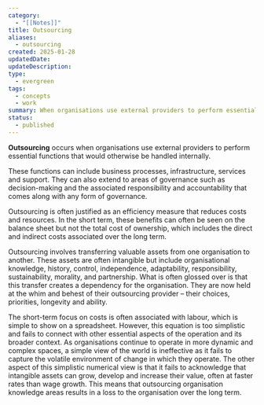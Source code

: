 ```yaml
---
category:
  - "[[Notes]]"
title: Outsourcing
aliases:
  - outsourcing
created: 2025-01-28
updatedDate:
updateDescription: 
type:
  - evergreen
tags:
  - concepts
  - work
summary: When organisations use external providers to perform essential functions that would otherwise be handled internally.
status:
  - published
---
```

**Outsourcing** occurs when organisations use external providers to perform essential functions that would otherwise be handled internally. 

These functions can include business processes, infrastructure, services and support. They can also extend to areas of governance such as decision-making and the associated responsibility and accountability that comes along with any form of governance. 

Outsourcing is often justified as an efficiency measure that reduces costs and resources. In the short term, these benefits can often be seen on the balance sheet but not the total cost of ownership, which includes the direct and indirect costs associated over the long term. 

Outsourcing involves transferring valuable assets from one organisation to another. These assets are often intangible but include organisational knowledge, history, control, independence, adaptability, responsibility, sustainability, morality, and partnership. What is often glossed over is that this transfer creates a dependency for the organisation. They are now held at the whim and behest of their outsourcing provider – their choices, priorities, longevity and ability. 

The short-term focus on costs is often associated with labour, which is simple to show on a spreadsheet. However, this equation is too simplistic and fails to connect with other essential aspects of the operation and its broader context. As organisations continue to operate in more dynamic and complex spaces, a simple view of the world is ineffective as it fails to capture the volatile environment of change in which they operate. The other aspect of this simplistic numerical view is that it fails to acknowledge that intangible assets can grow, develop and increase their value, often at faster rates than wage growth. This means that outsourcing organisation knowledge areas results in a loss to the organisation over the long term. 